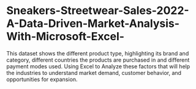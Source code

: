 # Sneakers-Streetwear-Sales-2022-A-Data-Driven-Market-Analysis-With-Microsoft-Excel-
This dataset shows the different product type, highlighting its brand and category, different countries the products are purchased in and different payment modes used. Using Excel to Analyze these factors that will help the industries to understand market demand, customer behavior, and opportunities for expansion.

